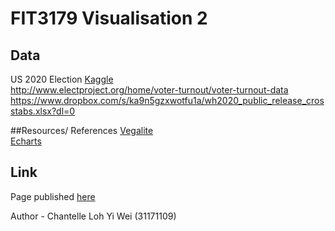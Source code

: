 # FIT3179 Visualisation 2 

## Data
US 2020 Election [Kaggle](https://www.kaggle.com/unanimad/us-election-2020)\
http://www.electproject.org/home/voter-turnout/voter-turnout-data \
https://www.dropbox.com/s/ka9n5gzxwotfu1a/wh2020_public_release_crosstabs.xlsx?dl=0

##Resources/ References
[Vegalite](https://vega.github.io/vega-lite/docs/)\
[Echarts](https://echarts.apache.org/examples/en/index.html)


## Link
Page published [here](https://shanteru.github.io/fit3179-visualisation2/)


Author - Chantelle Loh Yi Wei (31171109)
